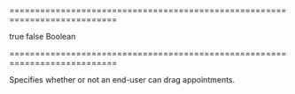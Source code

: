 ===========================================================================
<!--default-->true<!--/default-->
<!--custom_default_for_mobile-->false<!--/custom_default_for_mobile-->
<!--type-->Boolean<!--/type-->
===========================================================================

<!--shortDescription-->
Specifies whether or not an end-user can drag appointments.
<!--/shortDescription-->

<!--fullDescription-->

<!--/fullDescription-->